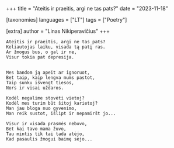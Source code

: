 +++
title = "Ateitis ir praeitis, argi ne tas pats?"
date = "2023-11-18"

[taxonomies]
languages = ["LT"]
tags = ["Poetry"]

[extra]
author = "Linas Nikiperavičius"
+++
```
Ateitis ir praeitis, argi ne tas pats?
Keliautojas laiku, visada tą patį ras.
Ar žmogus bus, o gal ir ne,
Visur tokia pat depresija.
```
<!-- more -->
```

Mes bandom ją apeit ar ignoruot,
Bet taip, kaip lengva mums pastot,
Taip sunku išvengt tiesos,
Nors ir visai uždaros.

Kodėl negalime stovėti vietoj?
Kodėl mes turim būt šitoj karietoj?
Man jau bloga nuo gyvenimo,
Man reik sustot, išlipt ir nepamiršt jo...

Visur ir visada prasmės nebuvo,
Bet kai tavo mama žuvo,
Tau mintis tik tai tada atėjo,
Kad pasaulis žmogui baimę sėjo...
```
